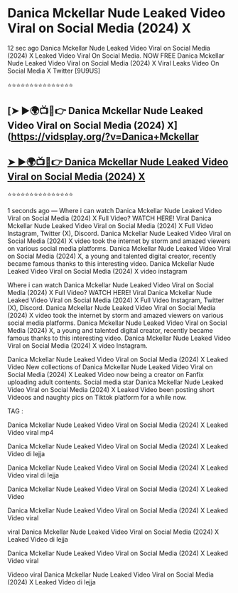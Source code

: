 ﻿# Danica Mckellar Nude Leaked Video Viral on Social Media (2024) X



12 sec ago Danica Mckellar Nude Leaked Video Viral on Social Media (2024) X Leaked Video Viral On Social Media. NOW FREE Danica Mckellar Nude Leaked Video Viral on Social Media (2024) X Viral Leaks Video On Social Media X Twitter [9U9US]

⭐⭐⭐⭐⭐⭐⭐⭐⭐⭐⭐⭐⭐⭐⭐

## [➤ ►🌍📺📱👉 Danica Mckellar Nude Leaked Video Viral on Social Media (2024) X](https://vidsplay.org/?v=Danica+Mckellar

## [➤ ►🌍📺📱👉 Danica Mckellar Nude Leaked Video Viral on Social Media (2024) X](https://vidsplay.org/?v=Danica+Mckellar)


⭐⭐⭐⭐⭐⭐⭐⭐⭐⭐⭐⭐⭐⭐⭐



1 seconds ago — Where i can watch Danica Mckellar Nude Leaked Video Viral on Social Media (2024) X Full Video? WATCH HERE! Viral Danica Mckellar Nude Leaked Video Viral on Social Media (2024) X Full Video Instagram, Twitter (X), Discord. Danica Mckellar Nude Leaked Video Viral on Social Media (2024) X video took the internet by storm and amazed viewers on various social media platforms. Danica Mckellar Nude Leaked Video Viral on Social Media (2024) X, a young and talented digital creator, recently became famous thanks to this interesting video. Danica Mckellar Nude Leaked Video Viral on Social Media (2024) X video instagram

Where i can watch Danica Mckellar Nude Leaked Video Viral on Social Media (2024) X Full Video? WATCH HERE! Viral Danica Mckellar Nude Leaked Video Viral on Social Media (2024) X Full Video Instagram, Twitter (X), Discord. Danica Mckellar Nude Leaked Video Viral on Social Media (2024) X video took the internet by storm and amazed viewers on various social media platforms. Danica Mckellar Nude Leaked Video Viral on Social Media (2024) X, a young and talented digital creator, recently became famous thanks to this interesting video. Danica Mckellar Nude Leaked Video Viral on Social Media (2024) X video Instagram.

Danica Mckellar Nude Leaked Video Viral on Social Media (2024) X Leaked Video New collections of Danica Mckellar Nude Leaked Video Viral on Social Media (2024) X Leaked Video now being a creator on Fanfix uploading adult contents. Social media star Danica Mckellar Nude Leaked Video Viral on Social Media (2024) X Leaked Video been posting short Videoos and naughty pics on Tiktok platform for a while now.

TAG :

 

Danica Mckellar Nude Leaked Video Viral on Social Media (2024) X Leaked Video viral mp4

 

Danica Mckellar Nude Leaked Video Viral on Social Media (2024) X Leaked Video di lejja

 

Danica Mckellar Nude Leaked Video Viral on Social Media (2024) X Leaked Video viral di lejja

 

Danica Mckellar Nude Leaked Video Viral on Social Media (2024) X Leaked Video

 

Danica Mckellar Nude Leaked Video Viral on Social Media (2024) X Leaked Video viral

 

viral Danica Mckellar Nude Leaked Video Viral on Social Media (2024) X Leaked Video di lejja

 

Danica Mckellar Nude Leaked Video Viral on Social Media (2024) X Leaked Video viral

 

Videoo viral Danica Mckellar Nude Leaked Video Viral on Social Media (2024) X Leaked Video di lejja